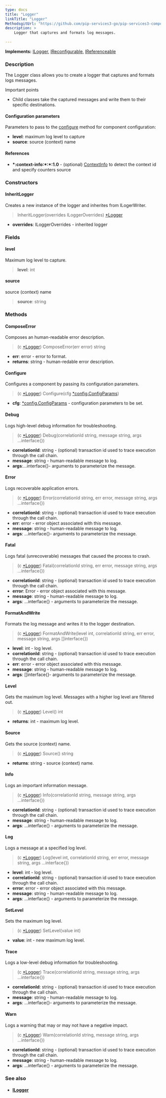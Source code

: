```yaml
---
type: docs
title: "Logger"
linkTitle: "Logger"
MethodsgitUrl: "https://github.com/pip-services3-go/pip-services3-components-go"
description: >
    Logger that captures and formats log messages.
    
---
```


**Implements:** [ILogger](../ilogger), [IReconfigurable](../../../commons/config/ireconfigurable), [IReferenceable](../../../commons/refer/ireferenceable)

### Description

The Logger class allows you to create a logger that captures and formats logs messages.

Important points

- Child classes take the captured messages and write them to their specific destinations.

#### Configuration parameters
Parameters to pass to the [configure](#configure) method for component configuration:
 
- **level**: maximum log level to capture
- **source**: source (context) name

#### References
- **\*:context-info:\*:\*:1.0** - (optional) [ContextInfo](../../info/context_info) to detect the context id and specify counters source

### Constructors

#### InheritLogger
Creates a new instance of the logger and inherites from ILogerWriter.

> InheritLogger(overrides ILoggerOverrides) [*Logger]()

- **overrides**: ILoggerOverrides - inherited logger 

### Fields

<span class="hide-title-link">

#### level
Maximum log level to capture.
> **level**: int


#### source
source (context) name
> **source**: string

</span>


### Methods

#### ComposeError
Composes an human-readable error description.

> (c [*Logger]()) ComposeError(err error) string

- **err**: error - error to format.
- **returns**: string - human-redable error description.


#### Configure
Configures a component by passing its configuration parameters.

> (c [*Logger]()) Configure(cfg [*config.ConfigParams](../../../commons/config/config_params))

- **cfg**: [*config.ConfigParams](../../../commons/config/config_params) - configuration parameters to be set.


#### Debug
Logs high-level debug information for troubleshooting.

> (c [*Logger]()) Debug(correlationId string, message string, args ...interface{})

- **correlationId**: string - (optional) transaction id used to trace execution through the call chain.
- **message**: string - human-readable message to log.
- **args**:...interface{}- arguments to parameterize the message.



#### Error
Logs recoverable application errors.

> (c [*Logger]()) Error(correlationId string, err error, message string, args ...interface{})

- **correlationId**: string - (optional) transaction id used to trace execution through the call chain.
- **err**: error - error object associated with this message.
- **message**: string - human-readable message to log.
- **args**: ...interface{}- arguments to parameterize the message.



#### Fatal
Logs fatal (unrecoverable) messages that caused the process to crash.

> (c [*Logger]()) Fatal(correlationId string, err error, message string, args ...interface{})

- **correlationId**: string - (optional) transaction id used to trace execution through the call chain.
- **error**: Error - error object associated with this message.
- **message**: string - human-readable message to log.
- **args**: ...interface{} - arguments to parameterize the message.



#### FormatAndWrite
Formats the log message and writes it to the logger destination.

> (c [*Logger]()) FormatAndWrite(level int, correlationId string, err error, message string, args []interface{})

- **level**: int - log level.
- **correlationId**: string - (optional) transaction id used to trace execution through the call chain.
- **err**: error - error object associated with this message.
- **message**: string - human-readable message to log.
- **args**: []interface{}- arguments to parameterize the message.



#### Level
Gets the maximum log level. Messages with a higher log level are filtered out.

> (c [*Logger]()) Level() int

- **returns**: int -  maximum log level.


#### Source
Gets the source (context) name.

> (c [*Logger]()) Source() string

- **returns**: string -  source (context) name.


#### Info
Logs an important information message.

> (c [*Logger]()) Info(correlationId string, message string, args ...interface{})

- **correlationId**: string - (optional) transaction id used to trace execution through the call chain.
- **message**: string - human-readable message to log.
- **args**: ...interface{} - arguments to parameterize the message.



#### Log
Logs a message at a specified log level.

> (c [*Logger]()) Log(level int, correlationId string, err error, message string, args ...interface{})

- **level**: int - log level.
- **correlationId**: string - (optional) transaction id used to trace execution through the call chain.
- **error**: error - error object associated with this message.
- **message**: string - human-readable message to log.
- **args**: ...interface{} - arguments to parameterize the message.



#### SetLevel
Sets the maximum log level.

> (c [*Logger]()) SetLevel(value int)

- **value**: int - new maximum log level.


#### Trace
Logs a low-level debug information for troubleshooting.

> (c [*Logger]()) Trace(correlationId string, message string, args ...interface{})

- **correlationId**: string - (optional) transaction id used to trace execution through the call chain.
- **message**: string - human-readable message to log.
- **args**: ...interface{}- arguments to parameterize the message.


#### Warn
Logs a warning that may or may not have a negative impact.

> (c [*Logger]()) Warn(correlationId string, message string, args ...interface{})

- **correlationId**: string - (optional) transaction id used to trace execution through the call chain.
- **message**: string - human-readable message to log.
- **args**: ...interface{} - arguments to parameterize the message.



### See also
- #### [ILogger](../ilogger)

